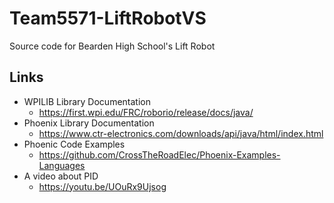 # Team5571-LiftRobotVS

Source code for Bearden High School's Lift Robot

## Links

* WPILIB Library Documentation
    * https://first.wpi.edu/FRC/roborio/release/docs/java/
* Phoenix Library Documentation
    * https://www.ctr-electronics.com/downloads/api/java/html/index.html
* Phoenic Code Examples
    * https://github.com/CrossTheRoadElec/Phoenix-Examples-Languages
* A video about PID
    * https://youtu.be/UOuRx9Ujsog
